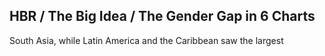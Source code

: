## HBR / The Big Idea / The Gender Gap in 6 Charts

South Asia, while Latin America and the Caribbean saw the largest